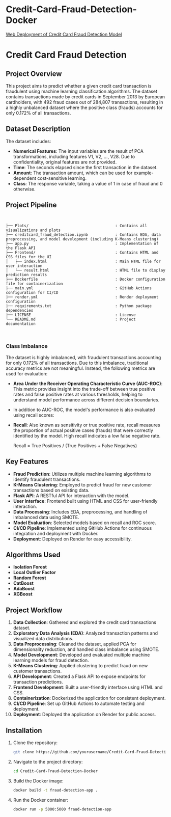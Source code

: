 # Credit-Card-Fraud-Detection-Docker

[Web Deployment of Credit Card Fraud Detection Model](https://github.com/user-attachments/assets/b5496b39-a03f-4931-9182-3ed3d560e535)

# Credit Card Fraud Detection

## Project Overview

This project aims to predict whether a given credit card transaction is fraudulent using machine learning classification algorithms. The dataset contains transactions made by credit cards in September 2013 by European cardholders, with 492 fraud cases out of 284,807 transactions, resulting in a highly unbalanced dataset where the positive class (frauds) accounts for only 0.172% of all transactions.

## Dataset Description

The dataset includes:

- **Numerical Features**: The input variables are the result of PCA transformations, including features V1, V2, …, V28. Due to confidentiality, original features are not provided.
- **Time**: The seconds elapsed since the first transaction in the dataset.
- **Amount**: The transaction amount, which can be used for example-dependent cost-sensitive learning.
- **Class**: The response variable, taking a value of 1 in case of fraud and 0 otherwise.

## Project Pipeline
```


├── Plots/                                      : Contains all visualizations and plots
├── creditcard_fraud_detection.ipynb            : Contains EDA, data preprocessing, and model development (including K-Means clustering)
├── app.py                                      : Implementation of the Flask API
├── Frontend/                                   : Contains HTML and CSS files for the UI
│   ├── index.html                              : Main HTML file for user interaction
│   └── result.html                             : HTML file to display prediction results
├── Dockerfile                                  : Docker configuration file for containerization
├── main.yml                                    : GitHub Actions configuration for CI/CD
├── render.yml                                  : Render deployment configuration
├── requirements.txt                            : Python package dependencies
├── LICENSE                                     : License
└── README.md                                   : Project documentation

```
<br/>


### Class Imbalance

The dataset is highly imbalanced, with fraudulent transactions accounting for only 0.172% of all transactions. Due to this imbalance, traditional accuracy metrics are not meaningful. Instead, the following metrics are used for evaluation:

- **Area Under the Receiver Operating Characteristic Curve (AUC-ROC)**: This metric provides insight into the trade-off between true positive rates and false positive rates at various thresholds, helping to understand model performance across different decision boundaries.
- In addition to AUC-ROC, the model's performance is also evaluated using recall scores:
- **Recall**: Also known as sensitivity or true positive rate, recall measures the proportion of actual positive cases (frauds) that were correctly identified by the model. High recall indicates a low false negative rate.

   Recall = True Positives / (True Positives + False Negatives)
## Key Features

- **Fraud Prediction**: Utilizes multiple machine learning algorithms to identify fraudulent transactions.
- **K-Means Clustering**: Employed to predict fraud for new customer transactions based on existing data.
- **Flask API**: A RESTful API for interaction with the model.
- **User Interface**: Frontend built using HTML and CSS for user-friendly interaction.
- **Data Processing**: Includes EDA, preprocessing, and handling of imbalanced data using SMOTE.
- **Model Evaluation**: Selected models based on recall and ROC score.
- **CI/CD Pipeline**: Implemented using GitHub Actions for continuous integration and deployment with Docker.
- **Deployment**: Deployed on Render for easy accessibility.

## Algorithms Used

- **Isolation Forest**
- **Local Outlier Factor**
- **Random Forest**
- **CatBoost**
- **AdaBoost**
- **XGBoost**

## Project Workflow

1. **Data Collection**: Gathered and explored the credit card transactions dataset.
2. **Exploratory Data Analysis (EDA)**: Analyzed transaction patterns and visualized data distributions.
3. **Data Preprocessing**: Cleaned the dataset, applied PCA for dimensionality reduction, and handled class imbalance using SMOTE.
4. **Model Development**: Developed and evaluated multiple machine learning models for fraud detection.
5. **K-Means Clustering**: Applied clustering to predict fraud on new customer transactions.
6. **API Development**: Created a Flask API to expose endpoints for transaction predictions.
7. **Frontend Development**: Built a user-friendly interface using HTML and CSS.
8. **Containerization**: Dockerized the application for consistent deployment.
9. **CI/CD Pipeline**: Set up GitHub Actions to automate testing and deployment.
10. **Deployment**: Deployed the application on Render for public access.

## Installation

1. Clone the repository:
   ```bash
   git clone https://github.com/yourusername/Credit-Card-Fraud-Detection-Docker.git
   
2. Navigate to the project directory:
    ```bash
   cd Credit-Card-Fraud-Detection-Docker

3. Build the Docker image:
    ```bash
   docker build -t fraud-detection-app .
4. Run the Docker container:
    ```bash
   docker run -p 5000:5000 fraud-detection-app
    ```








